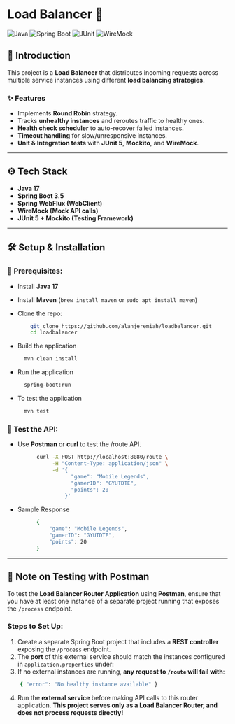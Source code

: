 # Load Balancer 🔀

![Java](https://img.shields.io/badge/Java-17-blue.svg)
![Spring Boot](https://img.shields.io/badge/Spring_Boot-3.5-green.svg)
![JUnit](https://img.shields.io/badge/JUnit-5-orange.svg)
![WireMock](https://img.shields.io/badge/WireMock-Mock_Server-yellow.svg)

## 🚀 Introduction
This project is a **Load Balancer** that distributes incoming requests across multiple service instances using different **load balancing strategies**.

### ✨ Features
- Implements **Round Robin** strategy.
- Tracks **unhealthy instances** and reroutes traffic to healthy ones.
- **Health check scheduler** to auto-recover failed instances.
- **Timeout handling** for slow/unresponsive instances.
- **Unit & Integration tests** with **JUnit 5**, **Mockito**, and **WireMock**.

---

## ⚙️ **Tech Stack**
- **Java 17**
- **Spring Boot 3.5**
- **Spring WebFlux (WebClient)**
- **WireMock (Mock API calls)**
- **JUnit 5 + Mockito (Testing Framework)**

---

## 🛠 **Setup & Installation**
### 🔹 Prerequisites:
- Install **Java 17**
- Install **Maven** (`brew install maven` or `sudo apt install maven`)
- Clone the repo:

  ```sh
      git clone https://github.com/alanjeremiah/loadbalancer.git
      cd loadbalancer
  ```
- Build the application
  ```sh
    mvn clean install
  ```
- Run the application
  ```sh
    spring-boot:run
  ```
- To test the application
  ```sh
    mvn test
  ```
### 🔹 Test the API:
- Use **Postman** or **curl** to test the /route API.
    ```sh
          curl -X POST http://localhost:8080/route \
               -H "Content-Type: application/json" \
               -d '{
                     "game": "Mobile Legends",
                     "gamerID": "GYUTDTE",
                     "points": 20
                   }'
  ```
- Sample Response
  ```sh
        {
            "game": "Mobile Legends",
            "gamerID": "GYUTDTE",
            "points": 20
        }
  ```
  
---

## 📌 Note on Testing with Postman

To test the **Load Balancer Router Application** using **Postman**, ensure that you have at least one instance of a separate project running that exposes the `/process` endpoint. 

### Steps to Set Up:
1. Create a separate Spring Boot project that includes a **REST controller** exposing the `/process` endpoint.
2. The **port** of this external service should match the instances configured in `application.properties` under:
3. If no external instances are running, **any request to `/route` will fail with**:
```sh
    { "error": "No healthy instance available" }
```
4. Run the **external service** before making API calls to this router application.
**This project serves only as a Load Balancer Router, and does not process requests directly!** 


